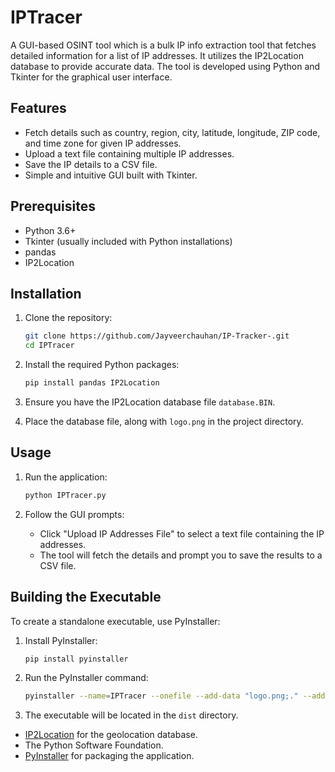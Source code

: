 
# IPTracer
A GUI-based OSINT tool which is a bulk IP info extraction tool that fetches detailed information for a list of IP addresses. It utilizes the IP2Location database to provide accurate data. The tool is developed using Python and Tkinter for the graphical user interface.


## Features

- Fetch details such as country, region, city, latitude, longitude, ZIP code, and time zone for given IP addresses.
- Upload a text file containing multiple IP addresses.
- Save the IP details to a CSV file.
- Simple and intuitive GUI built with Tkinter.

## Prerequisites

- Python 3.6+
- Tkinter (usually included with Python installations)
- pandas
- IP2Location

## Installation

1. Clone the repository:
    ```sh
    git clone https://github.com/Jayveerchauhan/IP-Tracker-.git
    cd IPTracer
    ```

2. Install the required Python packages:
    ```sh
    pip install pandas IP2Location
    ```

3. Ensure you have the IP2Location database file `database.BIN`.

4. Place the database file, along with `logo.png` in the project directory.

## Usage

1. Run the application:
    ```sh
    python IPTracer.py
    ```

2. Follow the GUI prompts:
    - Click "Upload IP Addresses File" to select a text file containing the IP addresses.
    - The tool will fetch the details and prompt you to save the results to a CSV file.

## Building the Executable

To create a standalone executable, use PyInstaller:

1. Install PyInstaller:
    ```sh
    pip install pyinstaller
    ```

2. Run the PyInstaller command:
    ```sh
    pyinstaller --name=IPTracer --onefile --add-data "logo.png;." --add-data "database.BIN;." IPTracer.py
    ```

3. The executable will be located in the `dist` directory.


- [IP2Location](https://www.ip2location.com/) for the geolocation database.
- The Python Software Foundation.
- [PyInstaller](https://www.pyinstaller.org/) for packaging the application.
